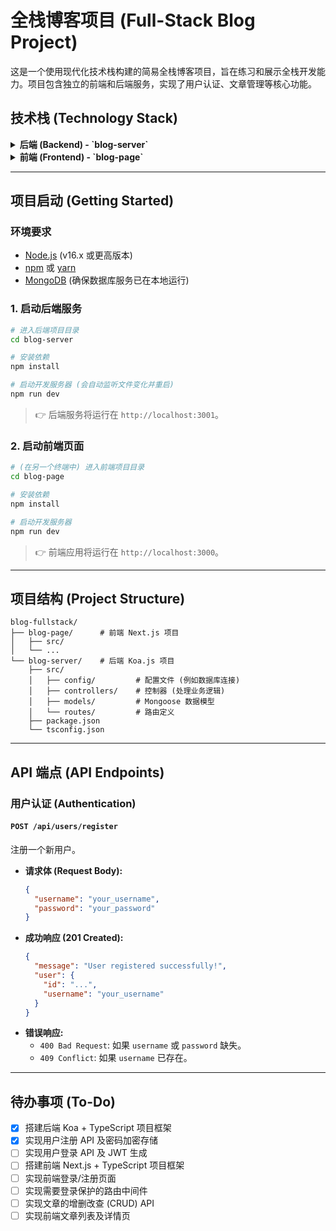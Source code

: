 # 全栈博客项目 (Full-Stack Blog Project)

这是一个使用现代化技术栈构建的简易全栈博客项目，旨在练习和展示全栈开发能力。项目包含独立的前端和后端服务，实现了用户认证、文章管理等核心功能。

## 技术栈 (Technology Stack)

<details>
  <summary><strong>后端 (Backend) - `blog-server`</strong></summary>

  - **框架 (Framework):** [Koa.js](https://koajs.com/) - 一个更小、更富有表现力、更健壮的 Node.js Web 框架。
  - **语言 (Language):** [TypeScript](https://www.typescriptlang.org/) - JavaScript 的超集，提供静态类型检查。
  - **数据库 (Database):** [MongoDB](https://www.mongodb.com/) - 一个基于分布式文件存储的 NoSQL 数据库。
  - **ORM / ODM:** [Mongoose](https://mongoosejs.com/) - 优雅的 MongoDB 对象建模工具。
  - **路由 (Routing):** `koa-router`
  - **认证 (Authentication):** `jsonwebtoken` (JWT), `bcryptjs` (密码加密)
  - **环境 (Runtime):** [Node.js](https://nodejs.org/)

</details>

<details>
  <summary><strong>前端 (Frontend) - `blog-page`</strong></summary>

  - **框架 (Framework):** [Next.js](https://nextjs.org/) - 一个用于生产环境的 React 框架。
  - **语言 (Language):** [TypeScript](https://www.typescriptlang.org/)
  - **UI 库 (UI Library):** [React](https://reactjs.org/)
  - **CSS 方案 (Styling):** (待定, 例如 Tailwind CSS, Styled Components)
  - **状态管理 (State Management):** (待定, 例如 Redux Toolkit, Zustand)
  - **数据请求 (Data Fetching):** `axios` 或 `fetch`

</details>

---

## 项目启动 (Getting Started)

### 环境要求

- [Node.js](https://nodejs.org/) (v16.x 或更高版本)
- [npm](https://www.npmjs.com/) 或 [yarn](https://yarnpkg.com/)
- [MongoDB](https://www.mongodb.com/try/download/community) (确保数据库服务已在本地运行)

### 1. 启动后端服务

```bash
# 进入后端项目目录
cd blog-server

# 安装依赖
npm install

# 启动开发服务器 (会自动监听文件变化并重启)
npm run dev
```
> 👉 后端服务将运行在 `http://localhost:3001`。

### 2. 启动前端页面

```bash
# (在另一个终端中) 进入前端项目目录
cd blog-page

# 安装依赖
npm install

# 启动开发服务器
npm run dev
```
> 👉 前端应用将运行在 `http://localhost:3000`。

---

## 项目结构 (Project Structure)

```
blog-fullstack/
├── blog-page/      # 前端 Next.js 项目
│   ├── src/
│   └── ...
└── blog-server/    # 后端 Koa.js 项目
    ├── src/
    │   ├── config/         # 配置文件 (例如数据库连接)
    │   ├── controllers/    # 控制器 (处理业务逻辑)
    │   ├── models/         # Mongoose 数据模型
    │   └── routes/         # 路由定义
    ├── package.json
    └── tsconfig.json
```

---

## API 端点 (API Endpoints)

### 用户认证 (Authentication)

#### `POST /api/users/register`
注册一个新用户。

- **请求体 (Request Body):**
  ```json
  {
    "username": "your_username",
    "password": "your_password"
  }
  ```
- **成功响应 (201 Created):**
  ```json
  {
    "message": "User registered successfully!",
    "user": {
      "id": "...",
      "username": "your_username"
    }
  }
  ```
- **错误响应:**
  - `400 Bad Request`: 如果 `username` 或 `password` 缺失。
  - `409 Conflict`: 如果 `username` 已存在。

---

## 待办事项 (To-Do)

- [x] 搭建后端 Koa + TypeScript 项目框架
- [x] 实现用户注册 API 及密码加密存储
- [ ] 实现用户登录 API 及 JWT 生成
- [ ] 搭建前端 Next.js + TypeScript 项目框架
- [ ] 实现前端登录/注册页面
- [ ] 实现需要登录保护的路由中间件
- [ ] 实现文章的增删改查 (CRUD) API
- [ ] 实现前端文章列表及详情页
